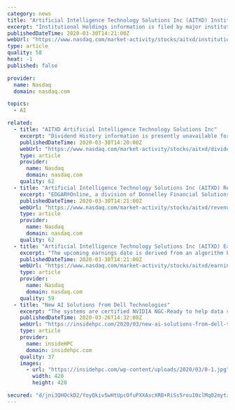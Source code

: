 ```yaml
---
category: news
title: "Artificial Intelligence Technology Solutions Inc (AITXD) Institutional Holdings"
excerpt: "Institutional Holdings information is filed by major institutions on form 13-F with the Securities and Exchange Commission. Major institutions are defined as firms or individuals that exercise investment discretion,"
publishedDateTime: 2020-03-30T14:21:00Z
webUrl: "https://www.nasdaq.com/market-activity/stocks/aitxd/institutional-holdings"
type: article
quality: 58
heat: -1
published: false

provider:
  name: Nasdaq
  domain: nasdaq.com

topics:
  - AI

related:
  - title: "AITXD Artificial Intelligence Technology Solutions Inc"
    excerpt: "Dividend History information is presently unavailable for this company. This could indicate that the company has never provided a dividend or that a dividend is pending."
    publishedDateTime: 2020-03-30T14:20:00Z
    webUrl: "https://www.nasdaq.com/market-activity/stocks/aitxd/dividend-history"
    type: article
    provider:
      name: Nasdaq
      domain: nasdaq.com
    quality: 62
  - title: "Artificial Intelligence Technology Solutions Inc (AITXD) Revenue EPS"
    excerpt: "EDGAR®Online, a division of Donnelley Financial Solutions. EDGAR® is a federally registered trademark of the U.S. Securities and Exchange Commission. EDGAR Online is not"
    publishedDateTime: 2020-03-30T14:21:00Z
    webUrl: "https://www.nasdaq.com/market-activity/stocks/aitxd/revenue-eps"
    type: article
    provider:
      name: Nasdaq
      domain: nasdaq.com
    quality: 62
  - title: "Artificial Intelligence Technology Solutions Inc (AITXD) Earnings Report Date"
    excerpt: "The upcoming earnings date is derived from an algorithm based on a company's historical reporting dates. It is possible that this date will be updated in the future, once the company announces the actual date."
    publishedDateTime: 2020-03-30T14:21:00Z
    webUrl: "https://www.nasdaq.com/market-activity/stocks/aitxd/earnings"
    type: article
    provider:
      name: Nasdaq
      domain: nasdaq.com
    quality: 59
  - title: "New AI Solutions from Dell Technologies"
    excerpt: "The systems are certified NVIDIA NGC-Ready to help data scientists, developers and researchers quickly deploy AI frameworks with containers and get a head start with pre-trained models or model training scripts. In addition, the Data Science Workstation portfolio is optimized for NVIDIA Data Science Software powered by RAPIDS™, including GPU ..."
    publishedDateTime: 2020-03-26T14:32:00Z
    webUrl: "https://insidehpc.com/2020/03/new-ai-solutions-from-dell-technologies/"
    type: article
    provider:
      name: insideHPC
      domain: insidehpc.com
    quality: 37
    images:
      - url: "https://insidehpc.com/wp-content/uploads/2020/03/0-1.jpg"
        width: 420
        height: 420

secured: "d/jni3QHOckD2/YoyQkivSwHtUpcOfuPXXAscXRB+RiSs5rouI0clMq02mytzh5EHynUXA3gfMfGpEOBKvpeh/A0tdstghiBK2bxu4WsDL46gEP8IY1xzrF4o2Io6UKlkHAnImtqawmV/Xwn9khBHZYnpr3Gpa1uv9dDVzTDAEAO8z1GDbw2jKVW2GvKy2XVjVMvyDpBE/VGUuQaQkxT1V+wKGAWeh9MhrXTjbdYuFh0Uc6VIC4TPvOfDuIM84zgpvdPVaRLI3wWuMNLae2/EEUP0yXgWGeBTV+VanRSfmnSB+vacyczqAscL163Jdb9;fTR5Y553OWxjUPVcAnLvFQ=="
---
```


